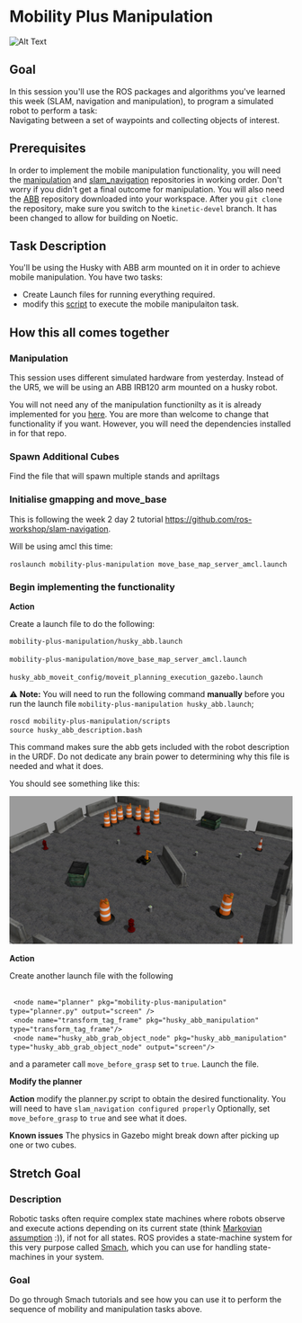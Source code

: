 # Mobility Plus Manipulation

![Alt Text](./resources/images/grabcube.gif)
## Goal

In this session you'll use the ROS packages and algorithms you've learned this week (SLAM, navigation and manipulation), to program a simulated robot to perform a task:  
Navigating between a set of waypoints and collecting objects of interest.

## Prerequisites
In order to implement the mobile manipulation functionality, you will need the [manipulation](https://github.com/ros-workshop/manipulation) and [slam_navigation](https://github.com/ros-workshop/slam-navigation) repositories in working order.
Don't worry if you didn't get a final outcome for manipulation.
You will also need the [ABB](https://github.com/ros-industrial/abb) repository downloaded into your workspace.
After you `git clone` the repository, make sure you switch to the `kinetic-devel` branch.
It has been changed to allow for building on Noetic.


## Task Description

You'll be using the Husky with ABB arm mounted on it in order to achieve mobile manipulation. You have two tasks:

+ Create Launch files for running everything required.
+ modify this [script](./mobility-plus-manipulation/scripts/planner.py) to execute the mobile manipulaiton task.



## How this all comes together

### Manipulation

This session uses different simulated hardware from yesterday. Instead of the UR5, we will be using an ABB IRB120 arm mounted on a husky robot. 

You will not need any of the manipulation functionilty as it is already implemented for you [here](././mobile_manipulation/ws_husky_abb_manipulation/husky_abb_manipulation/src/husky_abb_grab_object.cpp). You are more than welcome to change that functionality if you want. However, you will need the dependencies installed in for that repo.

### Spawn Additional Cubes

Find the file that will spawn multiple stands and apriltags

### Initialise gmapping and move_base

This is following the week 2 day 2 tutorial https://github.com/ros-workshop/slam-navigation.

Will be using amcl this time:

`roslaunch mobility-plus-manipulation move_base_map_server_amcl.launch`

### Begin implementing the functionality

**Action**

Create a launch file to do the following:

```
mobility-plus-manipulation/husky_abb.launch

mobility-plus-manipulation/move_base_map_server_amcl.launch

husky_abb_moveit_config/moveit_planning_execution_gazebo.launch

```

⚠️ **Note:** You will need to run the following command **manually** before you run the launch file `mobility-plus-manipulation husky_abb.launch`;

```
roscd mobility-plus-manipulation/scripts
source husky_abb_description.bash
```

This command makes sure the abb gets included with the robot description in the URDF.
Do not dedicate any brain power to determining why this file is needed and what it does.

You should see something like this:

![Alt Text](./resources/images/husky_tag.png)

**Action**

Create another launch file with the following

```

 <node name="planner" pkg="mobility-plus-manipulation" type="planner.py" output="screen" />
 <node name="transform_tag_frame" pkg="husky_abb_manipulation" type="transform_tag_frame"/>
 <node name="husky_abb_grab_object_node" pkg="husky_abb_manipulation" type="husky_abb_grab_object_node" output="screen"/>
```
and a parameter call `move_before_grasp` set to `true`.
Launch the file.


**Modify the planner**

**Action**
 modify the planner.py script to obtain the desired functionality. You will need to have `slam_navigation configured properly` 
Optionally, set `move_before_grasp` to `true` and see what it does.


**Known issues**
The physics in Gazebo might break down after picking up one or two cubes.

## Stretch Goal

### Description

Robotic tasks often require complex state machines where robots observe and execute actions depending on its current
state (think [Markovian assumption](https://en.wikipedia.org/wiki/Markov_property) :)), if not for all states. ROS
provides a state-machine system for this very purpose called [Smach](http://wiki.ros.org/smach), which you can 
use for handling state-machines in your system. 

### Goal

Do go through Smach tutorials and see how you can use it to perform the sequence of mobility and manipulation tasks
above.  

